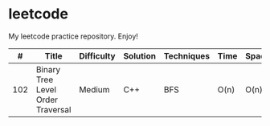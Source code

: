 # leetcode
My leetcode practice repository. Enjoy!


|  #  | Title | Difficulty | Solution |  Techniques | Time | Space | Notes |
| --- | ----- | ---------- | -------- | ----------- | ---- | ----- | ----- |
| 102 |Binary Tree Level Order Traversal | Medium | C++ | BFS | O(n) | O(n) | |
